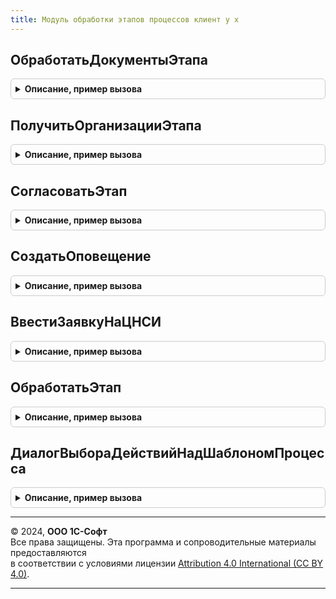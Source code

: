 ```yaml
---
title: Модуль обработки этапов процессов клиент у х
---
```



## ОбработатьДокументыЭтапа
<details style="margin: 1em 0; padding: 0.5em; border: 1px solid #ccc; border-radius: 6px;">

<summary style="font-weight: bold; cursor: pointer;">Описание, пример вызова</summary>

```bsl

Процедура ОбработатьДокументыЭтапа(СтруктураПараметров) Экспорт
```

Пример вызова
```bsl
МодульОбработкиЭтаповПроцессовКлиентУХ.ОбработатьДокументыЭтапа(СтруктураПараметров) 
```
</details>

## ПолучитьОрганизацииЭтапа
<details style="margin: 1em 0; padding: 0.5em; border: 1px solid #ccc; border-radius: 6px;">

<summary style="font-weight: bold; cursor: pointer;">Описание, пример вызова</summary>

```bsl

Функция ПолучитьОрганизацииЭтапа(ЭтапПроцесса) Экспорт
```

Пример вызова
```bsl
Результат = МодульОбработкиЭтаповПроцессовКлиентУХ.ПолучитьОрганизацииЭтапа(ЭтапПроцесса));
```
</details>

## СогласоватьЭтап
<details style="margin: 1em 0; padding: 0.5em; border: 1px solid #ccc; border-radius: 6px;">

<summary style="font-weight: bold; cursor: pointer;">Описание, пример вызова</summary>

```bsl

Процедура СогласоватьЭтап(СтруктураПараметров) Экспорт
```

Пример вызова
```bsl
МодульОбработкиЭтаповПроцессовКлиентУХ.СогласоватьЭтап(СтруктураПараметров) 
```
</details>

## СоздатьОповещение
<details style="margin: 1em 0; padding: 0.5em; border: 1px solid #ccc; border-radius: 6px;">

<summary style="font-weight: bold; cursor: pointer;">Описание, пример вызова</summary>

```bsl

Процедура СоздатьОповещение(СтруктураПараметров) Экспорт
```

Пример вызова
```bsl
МодульОбработкиЭтаповПроцессовКлиентУХ.СоздатьОповещение(СтруктураПараметров));
```
</details>

## ВвестиЗаявкуНаЦНСИ
<details style="margin: 1em 0; padding: 0.5em; border: 1px solid #ccc; border-radius: 6px;">

<summary style="font-weight: bold; cursor: pointer;">Описание, пример вызова</summary>

```bsl

Процедура ВвестиЗаявкуНаЦНСИ(СтруктураПараметров) Экспорт
```

Пример вызова
```bsl
МодульОбработкиЭтаповПроцессовКлиентУХ.ВвестиЗаявкуНаЦНСИ(СтруктураПараметров) 
```
</details>

## ОбработатьЭтап
<details style="margin: 1em 0; padding: 0.5em; border: 1px solid #ccc; border-radius: 6px;">

<summary style="font-weight: bold; cursor: pointer;">Описание, пример вызова</summary>

```bsl

Процедура ОбработатьЭтап(СтруктураПараметров,ТекстПроцедуры) Экспорт
```

Пример вызова
```bsl
МодульОбработкиЭтаповПроцессовКлиентУХ.ОбработатьЭтап(СтруктураПараметров, ТекстПроцедуры) 
```
</details>

## ДиалогВыбораДействийНадШаблономПроцесса
<details style="margin: 1em 0; padding: 0.5em; border: 1px solid #ccc; border-radius: 6px;">

<summary style="font-weight: bold; cursor: pointer;">Описание, пример вызова</summary>

```bsl

// Процедура открывает запрос выбора действий над шаблоном - открыть карточку шаблона ("Реквизиты процесса"),
// сетевую диаграмму ("Конструктор процесса"), или же список этапов ("Этапы процесса"). Список выводится в виде меню.
//
// Параметры:
//  Форма		 - УправляемаяФорма	 - Форма, в которой выводится меню
//  ШаблонСсылка - СправочникСсылка.ШаблоныУниверсальныхПроцессов	 - Ссылка на шаблон процесса
//  СтандартнаяОбработка - Булево	 - Признак стандартной обработки события, из которого вызывается данный метод.
Процедура ДиалогВыбораДействийНадШаблономПроцесса(Форма, ШаблонСсылка, СтандартнаяОбработка = Неопределено) Экспорт
```

Пример вызова
```bsl
МодульОбработкиЭтаповПроцессовКлиентУХ.ДиалогВыбораДействийНадШаблономПроцесса(Форма, ШаблонСсылка, СтандартнаяОбработка);
```
</details>

---

© 2024, **ООО 1С-Софт**  
Все права защищены. Эта программа и сопроводительные материалы предоставляются  
в соответствии с условиями лицензии [Attribution 4.0 International (CC BY 4.0)](https://creativecommons.org/licenses/by/4.0/legalcode).

---
